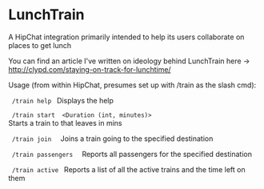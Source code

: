 LunchTrain
======================

A HipChat integration primarily intended to help its users collaborate on places to get lunch

You can find an article I've written on ideology behind LunchTrain here -> http://clypd.com/staying-on-track-for-lunchtime/

Usage (from within HipChat, presumes set up with /train as the slash cmd):

<code> /train help </code> Displays the help 

<code> /train start <Destination> <Duration (int, minutes)> </code> Starts a train to <Destination> that leaves in <Duration> mins

<code> /train join <Destination> </code> Joins a train going to the specified destination

<code> /train passengers <Destination> </code> Reports all passengers for the specified destination

<code> /train active </code> Reports a list of all the active trains and the time left on them
